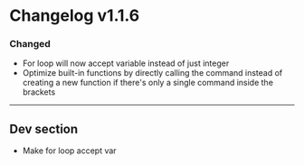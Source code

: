 # Changelog v1.1.6

### Changed
- For loop will now accept variable instead of just integer
- Optimize built-in functions by directly calling the command instead of creating a new function if there's only a single command inside the brackets

---

## Dev section
- Make for loop accept var
